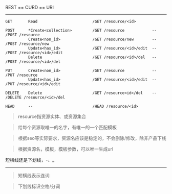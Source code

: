 REST == CURD == URI
________________________________________________________________________________________________
```
GET       Read                        /GET /resource/<id>

POST      *Create<collection>         /GET /resource            --  /POST /resource
          Create<non_id>              /GET /resource/new        --  /POST /resource/new
          Update<has_id>              /GET /resource/<id>/edit  --  /POST /resource/<id>/edit
          Delete                      /GET /resource/<id>/del   --  /POST /resource/<id>/del

PUT       Create<non_id>              /GET /resource            --  /PUT /resource
          Update<has_id>              /GET /resource/<id>/edit  --  /PUT /resource/<id>/edit

DELETE    Delete                      /GET /resource<id>/del    --  /DELETE /resource/<id>/del

HEAD      --                          /HEAD /resource/<id>
```
> resource指资源实体、或资源集合

> 给每个资源取唯一的名字，有唯一的一个匹配模板

> 根据seo等实际要求，资源名应该是稳定的，不会删除/修改，除非产品下线

> 根据资源名，模板，模板参数，可以唯一生成url

短横线还是下划线，-、_
________________________________________________________________________________________________

> 短横线表示连词

> 下划线标识空格/分词
